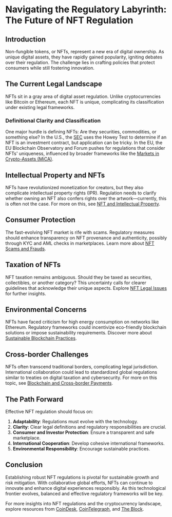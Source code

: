 # Navigating the Regulatory Labyrinth: The Future of NFT Regulation

## Introduction

Non-fungible tokens, or NFTs, represent a new era of digital ownership. As unique digital assets, they have rapidly gained popularity, igniting debates over their regulation. The challenge lies in crafting policies that protect consumers while still fostering innovation.

## The Current Legal Landscape

NFTs sit in a gray area of digital asset regulation. Unlike cryptocurrencies like Bitcoin or Ethereum, each NFT is unique, complicating its classification under existing legal frameworks.

### Definitional Clarity and Classification

One major hurdle is defining NFTs: Are they securities, commodities, or something else? In the U.S., the [SEC](https://www.sec.gov/) uses the Howey Test to determine if an NFT is an investment contract, but application can be tricky. In the EU, the EU Blockchain Observatory and Forum pushes for regulations that consider NFTs' uniqueness, influenced by broader frameworks like the [Markets in Crypto-Assets (MiCA)](https://ec.europa.eu/info/law/markets-crypto-assets-mica-regulation-eu-2020_en).

## Intellectual Property and NFTs

NFTs have revolutionized monetization for creators, but they also complicate intellectual property rights (IPR). Regulation needs to clarify whether owning an NFT also confers rights over the artwork—currently, this is often not the case. For more on this, see [NFT and Intellectual Property](https://www.license-token.com/wiki/nft-and-intellectual-property).

## Consumer Protection

The fast-evolving NFT market is rife with scams. Regulatory measures should enhance transparency on NFT provenance and authenticity, possibly through KYC and AML checks in marketplaces. Learn more about [NFT Scams and Frauds](https://www.license-token.com/wiki/nft-scams-and-frauds).

## Taxation of NFTs

NFT taxation remains ambiguous. Should they be taxed as securities, collectibles, or another category? This uncertainty calls for clearer guidelines that acknowledge their unique aspects. Explore [NFT Legal Issues](https://www.license-token.com/wiki/nft-legal-issues) for further insights.

## Environmental Concerns

NFTs have faced criticism for high energy consumption on networks like Ethereum. Regulatory frameworks could incentivize eco-friendly blockchain solutions or impose sustainability requirements. Discover more about [Sustainable Blockchain Practices](https://www.license-token.com/wiki/sustainable-blockchain-practices).

## Cross-border Challenges

NFTs often transcend traditional borders, complicating legal jurisdiction. International collaboration could lead to standardized global regulations similar to treaties on digital taxation and cybersecurity. For more on this topic, see [Blockchain and Cross-border Payments](https://www.license-token.com/wiki/blockchain-for-cross-border-payments).

## The Path Forward

Effective NFT regulation should focus on:

1. **Adaptability**: Regulations must evolve with the technology.
2. **Clarity**: Clear legal definitions and regulatory responsibilities are crucial.
3. **Consumer and Investor Protection**: Ensure a transparent and safe marketplace.
4. **International Cooperation**: Develop cohesive international frameworks.
5. **Environmental Responsibility**: Encourage sustainable practices.

## Conclusion

Establishing robust NFT regulations is pivotal for sustainable growth and risk mitigation. With collaborative global efforts, NFTs can continue to innovate and enhance digital experiences responsibly. As this technological frontier evolves, balanced and effective regulatory frameworks will be key.

For more insights into NFT regulations and the cryptocurrency landscape, explore resources from [CoinDesk](https://www.coindesk.com/), [CoinTelegraph](https://cointelegraph.com/), and [The Block](https://www.theblock.co/).